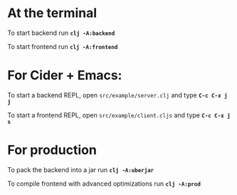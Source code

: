 # At the terminal

To start backend run __`clj -A:backend`__

To start frontend run __`clj -A:frontend`__


# For Cider + Emacs:

To start a backend REPL, open `src/example/server.clj` and type __`C-c C-x j j`__

To start a frontend REPL, open `src/example/client.cljs` and type __`C-c C-x j s`__


# For production

To pack the backend into a jar run __`clj -A:uberjar`__

To compile frontend with advanced optimizations run __`clj -A:prod`__
